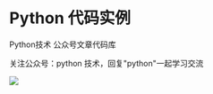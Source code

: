 # Python 代码实例

Python技术 公众号文章代码库


关注公众号：python 技术，回复"python"一起学习交流

![](http://ityouknow.com/assets/images/python.jpg)
